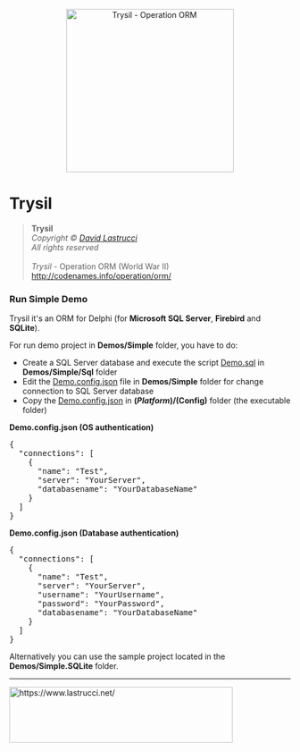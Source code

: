 <p align="center">
  <img width="300" height="292" src="https://github.com/davidlastrucci/Trysil/blob/master/Docs/Trysil.png" title="Trysil - Operation ORM">
</p>

# Trysil
> **Trysil**<br>
> *Copyright © [David Lastrucci](https://www.lastrucci.net/)*<br>
> *All rights reserved*<br>
> <br>
> *Trysil* - Operation ORM (World War II)<br>
> http://codenames.info/operation/orm/

### Run Simple Demo

Trysil it's an ORM for Delphi (for **Microsoft SQL Server**, **Firebird** and **SQLite**).

For run demo project in **Demos/Simple** folder, you have to do:

- Create a SQL Server database and execute the script [Demo.sql](https://github.com/davidlastrucci/Trysil/blob/master/Demos/Simple/Sql/Demo.sql) in **Demos/Simple/Sql** folder
- Edit the [Demo.config.json](https://github.com/davidlastrucci/Trysil/blob/master/Demos/Simple/Demo.config.json) file in **Demos/Simple** folder for change connection to SQL Server database
- Copy the [Demo.config.json](https://github.com/davidlastrucci/Trysil/blob/master/Demos/Simple/Demo.config.json) in **$(Platform)/$(Config)** folder (the executable folder)

**Demo.config.json (OS authentication)**
<pre>
{
  "connections": [
    {
      "name": "Test",
      "server": "YourServer",
      "databasename": "YourDatabaseName"
    }
  ]
}
</pre>

**Demo.config.json (Database authentication)**
<pre>
{
  "connections": [
    {
      "name": "Test",
      "server": "YourServer",
      "username": "YourUsername",
      "password": "YourPassword",
      "databasename": "YourDatabaseName"
    }
  ]
}
</pre>

Alternatively you can use the sample project located in the **Demos/Simple.SQLite** folder.

---
<p>
  <a href="https://www.lastrucci.net/">
    <img width="400" height="100" src="https://www.lastrucci.net/images/badge.small.png" title="https://www.lastrucci.net/">
  </a>
</p>
